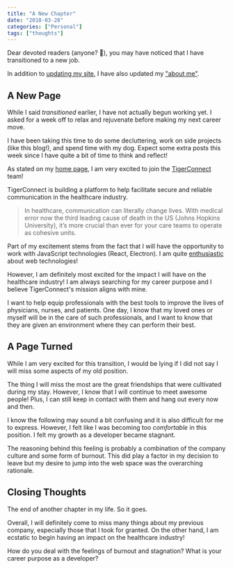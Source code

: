 ```yaml
---
title: "A New Chapter"
date: "2018-03-28"
categories: ["Personal"]
tags: ["thoughts"]
---
```


Dear devoted readers (anyone? 🙁), you may have noticed that I have transitioned to a new job.

In addition to [updating my site](/blog/migrating-to-gatsby-and-netlify), I have also updated my ["about me"](/).

## A New Page

While I said *transitioned* earlier, I have not actually begun working yet. I asked for a week off to relax and rejuvenate before making my next career move.

I have been taking this time to do some decluttering, work on side projects (like this blog!), and spend time with my dog. Expect some extra posts this week since I have quite a bit of time to think and reflect!

As stated on my [home page](/), I am very excited to join the [TigerConnect](https://www.tigertext.com/) team!

TigerConnect is building a platform to help facilitate secure and reliable communication in the healthcare industry.

> In healthcare, communication can literally change lives. With medical error now the third leading cause of death in the US (Johns Hopkins University), it’s more crucial than ever for your care teams to operate as cohesive units.

Part of my excitement stems from the fact that I will have the opportunity to work with JavaScript technologies (React, Electron). I am quite [enthusiastic](/blog/flexing-js-muscles) about web technologies!

However, I am definitely most excited for the impact I will have on the healthcare industry! I am always searching for my career purpose and I believe TigerConnect's mission aligns with mine.

I want to help equip professionals with the best tools to improve the lives of physicians, nurses, and patients. One day, I know that my loved ones or myself will be in the care of such professionals, and I want to know that they are given an environment where they can perform their best.

## A Page Turned

While I am very excited for this transition, I would be lying if I did not say I will miss some aspects of my old position.

The thing I will miss the most are the great friendships that were cultivated during my stay. However, I know that I will continue to meet awesome people! Plus, I can still keep in contact with them and hang out every now and then.

I know the following may sound a bit confusing and it is also difficult for me to express. However, I felt like I was becoming too *comfortable* in this position. I felt my growth as a developer became stagnant.

The reasoning behind this feeling is probably a combination of the company culture and some form of burnout. This did play a factor in my decision to leave but my desire to jump into the web space was the overarching rationale.

## Closing Thoughts

The end of another chapter in my life. So it goes.

Overall, I will definitely come to miss many things about my previous company, especially those that I took for granted. On the other hand, I am ecstatic to begin having an impact on the healthcare industry!

How do you deal with the feelings of burnout and stagnation? What is your career purpose as a developer?
